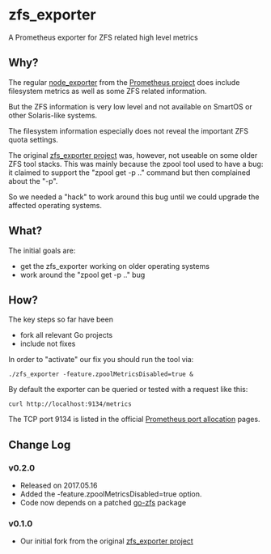 # zfs_exporter

A Prometheus exporter for ZFS related high level metrics

## Why?

The regular [node_exporter](https://github.com/prometheus/node_exporter) from the [Prometheus project](https://prometheus.io) does include filesystem metrics as well as some ZFS related information.

But the ZFS information is very low level and not available on SmartOS or other Solaris-like systems.

The filesystem information especially does not reveal the important ZFS quota settings.

The original [zfs_exporter project](https://github.com/eliothedeman/zfs_exporter) was, however, not useable on some older ZFS tool stacks. This was mainly because the zpool tool used to have a bug: it claimed to support the "zpool get -p .." command but then complained about the "-p".

So we needed a "hack" to work around this bug until we could upgrade the affected operating systems.

## What?

The initial goals are:

- get the zfs_exporter working on older operating systems
- work around the "zpool get -p .." bug

## How?

The key steps so far have been

- fork all relevant Go projects
- include not fixes

In order to "activate" our fix you should run the tool via:

    ./zfs_exporter -feature.zpoolMetricsDisabled=true &
     
By default the exporter can be queried or tested with a request like this:

    curl http://localhost:9134/metrics
   
The TCP port 9134 is listed in the official [Prometheus port allocation](https://github.com/prometheus/prometheus/wiki/Default-port-allocations) pages.
     
     
## Change Log

### v0.2.0

- Released on 2017.05.16
- Added the -feature.zpoolMetricsDisabled=true option.
- Code now depends on a patched [go-zfs](https://github.com/tomi-engel/go-zfs) package 

### v0.1.0

- Our initial fork from the original [zfs_exporter project](https://github.com/eliothedeman/zfs_exporter)


